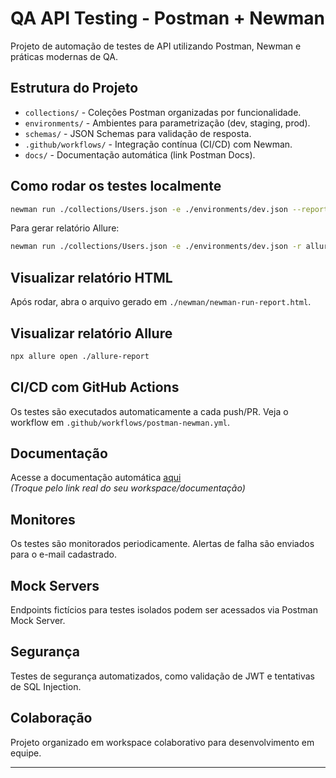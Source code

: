 # QA API Testing - Postman + Newman

Projeto de automação de testes de API utilizando Postman, Newman e práticas modernas de QA.

## Estrutura do Projeto

- `collections/` - Coleções Postman organizadas por funcionalidade.
- `environments/` - Ambientes para parametrização (dev, staging, prod).
- `schemas/` - JSON Schemas para validação de resposta.
- `.github/workflows/` - Integração contínua (CI/CD) com Newman.
- `docs/` - Documentação automática (link Postman Docs).

## Como rodar os testes localmente

```bash
newman run ./collections/Users.json -e ./environments/dev.json --reporters cli,html
```

Para gerar relatório Allure:
```bash
newman run ./collections/Users.json -e ./environments/dev.json -r allure
```

## Visualizar relatório HTML

Após rodar, abra o arquivo gerado em `./newman/newman-run-report.html`.

## Visualizar relatório Allure

```bash
npx allure open ./allure-report
```

## CI/CD com GitHub Actions

Os testes são executados automaticamente a cada push/PR. Veja o workflow em `.github/workflows/postman-newman.yml`.

## Documentação

Acesse a documentação automática [aqui](https://www.postman.com/your-workspace/docs)  
*(Troque pelo link real do seu workspace/documentação)*

## Monitores

Os testes são monitorados periodicamente. Alertas de falha são enviados para o e-mail cadastrado.

## Mock Servers

Endpoints fictícios para testes isolados podem ser acessados via Postman Mock Server.

## Segurança

Testes de segurança automatizados, como validação de JWT e tentativas de SQL Injection.

## Colaboração

Projeto organizado em workspace colaborativo para desenvolvimento em equipe.

---
